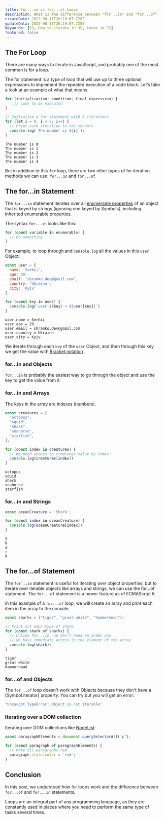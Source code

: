 ```yaml
---
title: for...in vs for...of Loops
description: What is the difference between "for...in" and "for...of"
createDate: 2022-08-17T20:19:07.728Z
updateData: 2022-08-17T20:19:07.728Z
keywords: [JS, How to iterate in JS, Loops in JS]
featured: false
---
```


## The For Loop

There are many ways to iterate in JavaScript, and probably one of the most common is for a loop.

The for statement is a type of loop that will use up to three optional expressions to implement the repeated execution
of a code block.
Let’s take a look at an example of what that means:

```js
for (initialization; condition; final expression) {
	// code to be executed
}
```

```js
// Initialize a for statement with 5 iterations
for (let i = 0; i < 5; i++) {
  // Print each iteration to the console
  console.log(`The number is ${i}`);
}
```

```shell:Output
The number is 0
The number is 1
The number is 2
The number is 3
The number is 4
```

But in addition to this `for` loop, there are two other types of for iteration methods we can use: `for...in`
and `for...of`.

## The for...in Statement

The `for...in` statement iterates over
all [enumerable properties](https://developer.mozilla.org/en-US/docs/Web/JavaScript/Enumerability_and_ownership_of_properties)
of an object that is keyed by strings (ignoring one keyed by Symbols), including inherited enumerable properties.

The syntax `for...in` looks like this:

```js
for (const variable in enumerable) {
  // Do something
}
```

For example, to loop through and `console.log` all the values in this `user` Object:

```js
const user = {
  name: 'Serhii',
  age: 29,
  email: 'shramko.dev@gmail.com',
  country: 'Ukraine',
  city: 'Kyiv'
}

for (const key in user) {
  console.log(`user.${key} = ${user[key]}`)
}
```

```shell:Output
user.name = Serhii
user.age = 29
user.email = shramko.dev@gmail.com
user.country = Ukraine
user.city = Kyiv
```

We iterate through each `key` of the `user` Object, and then through this key we get the value
with [Bracket notation](https://developer.mozilla.org/en-US/docs/Web/JavaScript/Reference/Operators/Property_Accessors#bracket_notation)
.

### for...in and Objects

`for...in` is probably the easiest way to go through the object and use the key to get the value from it.

### for...in and Arrays

The keys in the array are indexes (numbers).

```js
const creatures = [
  "octopus",
  "squid",
  "shark",
  "seahorse",
  "starfish",
];

for (const index in creatures) {
  // We need access to creatures value by index
  console.log(creatures[index])
}
```

```shell:Output
octopus
squid
shark
seahorse
starfish
```

### for...in and Strings

```js
const oceanCreature = 'Shark';

for (const index in oceanCreature) {
  console.log(oceanCreature[index])
}
```

```shell:Output
S
h
a
r
k
```

## The for...of Statement

The `for...in` statement is useful for iterating over object properties, but to iterate over iterable objects like
arrays and strings, we can use the for...of statement. The `for...of` statement is a newer feature as of ECMAScript 6.

In this example of a `for...of` loop, we will create an array and print each item in the array to the console.

```js
const sharks = ["tiger", "great white", "hammerhead"];

// Print out each type of shark
for (const shark of sharks) {
  // Unlike for...in, we don't need an index now
  // we have immediate access to the element of the array
  console.log(shark);
}
```

```shell:Output
tiger
great white
hammerhead
```

### for...of and Objects

The `for...of` loop doesn't work with Objects because they don't have a [Symbol.iterator] property.
You can try but you will get an error:

```js
"Uncaught TypeError: Object is not iterable"
```

### Iterating over a DOM collection

Iterating over DOM collections like [NodeList](https://developer.mozilla.org/en-US/docs/Web/API/NodeList):

```js
const paragraphElements = document.querySelectorAll('p');

for (const paragraph of paragraphElements) {
  // Make all paragraphs red
  paragraph.style.color = 'red';
}
```

## Conclusion

In this post, we understood how for loops work and the difference between `for...of` and `for...in` statements.

Loops are an integral part of any programming language, as they are constantly used in places where you need to perform
the same type of tasks several times.
